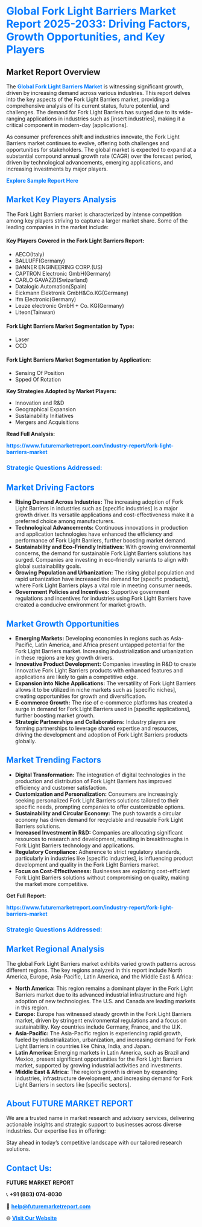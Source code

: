 <h1 style="color: #007BFF;">Global Fork Light Barriers Market Report 2025-2033: Driving Factors, Growth Opportunities, and Key Players</h1>

<section id="overview">
<h2>Market Report Overview</h2>
<p>The <a href="https://www.futuremarketreport.com/industry-report/fork-light-barriers-market" style="color: #007BFF; text-decoration: none;"><strong>Global Fork Light Barriers Market</strong></a> is witnessing significant growth, driven by increasing demand across various industries. This report delves into the key aspects of the Fork Light Barriers market, providing a comprehensive analysis of its current status, future potential, and challenges. The demand for Fork Light Barriers has surged due to its wide-ranging applications in industries such as [insert industries], making it a critical component in modern-day [applications].</p>
<p>As consumer preferences shift and industries innovate, the Fork Light Barriers market continues to evolve, offering both challenges and opportunities for stakeholders. The global market is expected to expand at a substantial compound annual growth rate (CAGR) over the forecast period, driven by technological advancements, emerging applications, and increasing investments by major players.</p>
</section>

<section id="overview">
<p><a href="https://www.futuremarketreport.com/request-sample/reportId=106120" style="color: #007BFF; text-decoration: none;"><strong>Explore Sample Report Here</strong></a></p>
</section>

<section id="key-players">
<h2 style="color: #007BFF;">Market Key Players Analysis</h2>
<p>The Fork Light Barriers market is characterized by intense competition among key players striving to capture a larger market share. Some of the leading companies in the market include:</p>
<h4>Key Players Covered in the Fork Light Barriers Report:</h4>
<ul><li>AECO(Italy)</li><li>BALLUFF(Germany)</li><li>BANNER ENGINEERING CORP.(US)</li><li>CAPTRON Electronic GmbH(Germany)</li><li>CARLO GAVAZZI(Swizerland)</li><li>Datalogic Automation(Spain)</li><li>Eickmann Elektronik GmbH&amp;Co.KG(Germany)</li><li>Ifm Electronic(Germany)</li><li>Leuze electronic GmbH + Co. KG(Germany)</li><li>Liteon(Tainwan)</li></ul>
<h4>Fork Light Barriers Market Segmentation by Type:</h4>
<ul><li>Laser</li><li>CCD</li></ul>

<h4>Fork Light Barriers Market Segmentation by Application:</h4>
<ul><li>Sensing Of Position</li><li>Spped Of Rotation</li></ul>
<p><strong>Key Strategies Adopted by Market Players:</strong></p>
<ul>
<li>Innovation and R&D</li>
<li>Geographical Expansion</li>
<li>Sustainability Initiatives</li>
<li>Mergers and Acquisitions</li>
</ul>
</section>

<section>
<p><strong>Read Full Analysis: </strong></p><a href="https://www.futuremarketreport.com/industry-report/fork-light-barriers-market" style="color: #007BFF; text-decoration: none;"><strong>https://www.futuremarketreport.com/industry-report/fork-light-barriers-market</strong></a>
<h3 style="color: #007BFF;">Strategic Questions Addressed:</h3>
</section>

<section id="driving-factors">
<h2 style="color: #007BFF;">Market Driving Factors</h2>
<ul>
<li><strong>Rising Demand Across Industries:</strong> The increasing adoption of Fork Light Barriers in industries such as [specific industries] is a major growth driver. Its versatile applications and cost-effectiveness make it a preferred choice among manufacturers.</li>
<li><strong>Technological Advancements:</strong> Continuous innovations in production and application technologies have enhanced the efficiency and performance of Fork Light Barriers, further boosting market demand.</li>
<li><strong>Sustainability and Eco-Friendly Initiatives:</strong> With growing environmental concerns, the demand for sustainable Fork Light Barriers solutions has surged. Companies are investing in eco-friendly variants to align with global sustainability goals.</li>
<li><strong>Growing Population and Urbanization:</strong> The rising global population and rapid urbanization have increased the demand for [specific products], where Fork Light Barriers plays a vital role in meeting consumer needs.</li>
<li><strong>Government Policies and Incentives:</strong> Supportive government regulations and incentives for industries using Fork Light Barriers have created a conducive environment for market growth.</li>
</ul>
</section>

<section id="growth-opportunities">
<h2 style="color: #007BFF;">Market Growth Opportunities</h2>
<ul>
<li><strong>Emerging Markets:</strong> Developing economies in regions such as Asia-Pacific, Latin America, and Africa present untapped potential for the Fork Light Barriers market. Increasing industrialization and urbanization in these regions are key growth drivers.</li>
<li><strong>Innovative Product Development:</strong> Companies investing in R&D to create innovative Fork Light Barriers products with enhanced features and applications are likely to gain a competitive edge.</li>
<li><strong>Expansion into Niche Applications:</strong> The versatility of Fork Light Barriers allows it to be utilized in niche markets such as [specific niches], creating opportunities for growth and diversification.</li>
<li><strong>E-commerce Growth:</strong> The rise of e-commerce platforms has created a surge in demand for Fork Light Barriers used in [specific applications], further boosting market growth.</li>
<li><strong>Strategic Partnerships and Collaborations:</strong> Industry players are forming partnerships to leverage shared expertise and resources, driving the development and adoption of Fork Light Barriers products globally.</li>
</ul>
</section>

<section id="trending-factors">
<h2 style="color: #007BFF;">Market Trending Factors</h2>
<ul>
<li><strong>Digital Transformation:</strong> The integration of digital technologies in the production and distribution of Fork Light Barriers has improved efficiency and customer satisfaction.</li>
<li><strong>Customization and Personalization:</strong> Consumers are increasingly seeking personalized Fork Light Barriers solutions tailored to their specific needs, prompting companies to offer customizable options.</li>
<li><strong>Sustainability and Circular Economy:</strong> The push towards a circular economy has driven demand for recyclable and reusable Fork Light Barriers solutions.</li>
<li><strong>Increased Investment in R&D:</strong> Companies are allocating significant resources to research and development, resulting in breakthroughs in Fork Light Barriers technology and applications.</li>
<li><strong>Regulatory Compliance:</strong> Adherence to strict regulatory standards, particularly in industries like [specific industries], is influencing product development and quality in the Fork Light Barriers market.</li>
<li><strong>Focus on Cost-Effectiveness:</strong> Businesses are exploring cost-efficient Fork Light Barriers solutions without compromising on quality, making the market more competitive.</li>
</ul>
</section>

<section>
<p><strong>Get Full Report: </strong></p><a href="https://www.futuremarketreport.com/industry-report/fork-light-barriers-market" style="color: #007BFF; text-decoration: none;"><strong>https://www.futuremarketreport.com/industry-report/fork-light-barriers-market</strong></a>
<h3 style="color: #007BFF;">Strategic Questions Addressed:</h3>
</section>


<section id="regional-analysis">
<h2 style="color: #007BFF;">Market Regional Analysis</h2>
<p>The global Fork Light Barriers market exhibits varied growth patterns across different regions. The key regions analyzed in this report include North America, Europe, Asia-Pacific, Latin America, and the Middle East & Africa:</p>
<ul>
<li><strong>North America:</strong> This region remains a dominant player in the Fork Light Barriers market due to its advanced industrial infrastructure and high adoption of new technologies. The U.S. and Canada are leading markets in this region.</li>
<li><strong>Europe:</strong> Europe has witnessed steady growth in the Fork Light Barriers market, driven by stringent environmental regulations and a focus on sustainability. Key countries include Germany, France, and the U.K.</li>
<li><strong>Asia-Pacific:</strong> The Asia-Pacific region is experiencing rapid growth, fueled by industrialization, urbanization, and increasing demand for Fork Light Barriers in countries like China, India, and Japan.</li>
<li><strong>Latin America:</strong> Emerging markets in Latin America, such as Brazil and Mexico, present significant opportunities for the Fork Light Barriers market, supported by growing industrial activities and investments.</li>
<li><strong>Middle East & Africa:</strong> The region’s growth is driven by expanding industries, infrastructure development, and increasing demand for Fork Light Barriers in sectors like [specific sectors].</li>
</ul>
</section>

<footer>
<h2 style="color: #007BFF;">About FUTURE MARKET REPORT</h2>
<p>We are a trusted name in market research and advisory services, delivering actionable insights and strategic support to businesses across diverse industries. Our expertise lies in offering:</p>

<p>Stay ahead in today’s competitive landscape with our tailored research solutions.</p>

<h2 style="color: #007BFF;">Contact Us:</h2>
<p><strong>FUTURE MARKET REPORT</strong></p>
<p>📞 <strong>+91 (883) 074-8030</strong></p>
<p>📧 <strong><a href="mailto:help@futuremarketreport.com" style="color: #007BFF;">help@futuremarketreport.com</a></strong></p>
<p>🌐 <strong><a href="https://www.futuremarketreport.com/" style="color: #007BFF;">Visit Our Website</a></strong></p>
</footer>